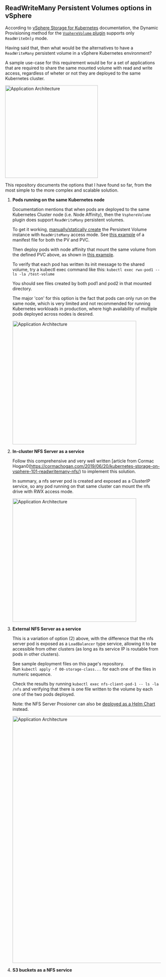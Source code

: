 ## ReadWriteMany Persistent Volumes options in vSphere

According to [vSphere Storage for Kubernetes](https://vmware.github.io/vsphere-storage-for-kubernetes/documentation/index.html) documentation, the Dynamic Provisioning method for the [`VsphereVolume` plugin](https://kubernetes.io/docs/concepts/storage/persistent-volumes/#access-modes) supports only `ReadWriteOnly` mode. 

Having said that, then what would be the alternatives to have a `ReadWriteMany` persistent volume in a vSphere Kubernetes environment?

A sample use-case for this requirement would be for a set of applications that are required to share the same mounted volume with read and write access, regardless of wheter or not they are deployed to the same Kubernetes cluster.

<img src="https://github.com/lsilvapvt/pcf-tools-belt/raw/master/kubernetes/common/images/rwx_app.png" alt="Application Architecture" width="300" align="center"/>

This repository documents the options that I have found so far, from the most simple to the more complex and scalable solution.

1. **Pods running on the same Kubernetes node**  
     
   Documentation mentions that when pods are deployed to the same Kubernetes Cluster node (i.e. Node Affinity), then the `VsphereVolume` plugin does support `ReadWriteMany` persistent volumes.  
     
   To get it working, [manually/statically create](https://vmware.github.io/vsphere-storage-for-kubernetes/documentation/persistent-vols-claims.html) the Persistent Volume instance with `ReadWriteMany` access mode. See [this example](./nodeAffinity/pv-pvc.yml) of a manifest file for both the PV and PVC.   
     
   Then deploy pods with node affinity that mount the same volume from the defined PVC above, as shown in [this example](./nodeAffinity/pods.yml).   

   To verify that each pod has written its init message to the shared volume, try a kubectl exec command like this: `kubectl exec rwx-pod1 -- ls -la /test-volume`   
     
   You should see files created by both pod1 and pod2 in that mounted directory.  

   The major 'con' for this option is the fact that pods can only run on the same node, which is very limited and not recommended for running Kubernetes workloads in production, where high availability of multiple pods deployed across nodes is desired.  

   <img src="https://github.com/lsilvapvt/pcf-tools-belt/raw/master/kubernetes/common/images/rwx_option1.png" alt="Application Architecture" width="400" align="center"/>
  
    

2. **In-cluster NFS Server as a service**   

   Follow this comprehensive and very well written [article from Cormac Hogan0(https://cormachogan.com/2019/06/20/kubernetes-storage-on-vsphere-101-readwritemany-nfs/) to implement this solution.  
     
   In summary, a nfs server pod is created and exposed as a ClusterIP service, so any pod running on that same cluster can mount the nfs drive with RWX access mode.  

   <img src="https://github.com/lsilvapvt/pcf-tools-belt/raw/master/kubernetes/common/images/rwx_option2.png" alt="Application Architecture" width="400" align="center"/>


3. **External NFS Server as a service**

   This is a variation of option (2) above, with the difference that the nfs server pod is exposed as a `LoadBalancer` type service, allowing it to be accessible from other clusters (as long as its service IP is routable from pods in other clusters).  

   See sample deployment files on this page's repository.  
   Run `kubectl apply -f 00-storage-class...` for each one of the files in numeric sequence.   

   Check the results by running `kubectl exec nfs-client-pod-1 -- ls -la /nfs` and verifying that there is one file written to the volume by each one of the two pods deployed.  

   Note: the NFS Server Prosioner can also be [deployed as a Helm Chart](https://hub.kubeapps.com/charts/stable/nfs-server-provisioner) instead.  

   <img src="https://github.com/lsilvapvt/pcf-tools-belt/raw/master/kubernetes/common/images/rwx_option3.png" alt="Application Architecture" width="800" align="center"/>



4. **S3 buckets as a NFS service**

